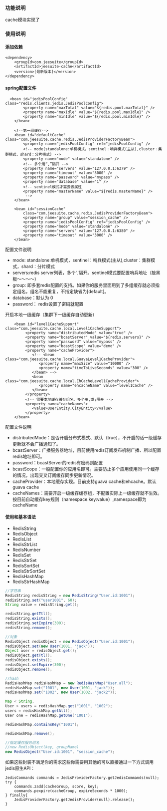 ### 功能说明

cache模块实现了

### 使用说明

#### 添加依赖

```
<dependency>
    <groupId>com.jeesuite</groupId>
    <artifactId>jeesuite-cache</artifactId>
    <version>[最新版本]</version>
</dependency>
```

#### spring配置文件

```
  <bean id="jedisPoolConfig" class="redis.clients.jedis.JedisPoolConfig">
        <property name="maxTotal" value="${redis.pool.maxTotal}" />
        <property name="maxIdle" value="${redis.pool.maxIdle}" />
        <property name="minIdle" value="${redis.pool.minIdle}" />
    </bean>

    <!--第一组缓存-->
    <bean id="defaultCache" class="com.jeesuite.cache.redis.JedisProviderFactoryBean">
        <property name="jedisPoolConfig" ref="jedisPoolConfig" />
        <!-- mode(standalone:单机模式，sentinel：哨兵模式(主从),cluster：集群模式，shard：分片模式) -->
        <property name="mode" value="standalone" />
        <!-- 多个用“,”隔开 -->
        <property name="servers" value="127.0.0.1:6379" />
        <property name="timeout" value="3000" />
        <property name="password" value="mypass" />
        <property name="database" value="1" />
        <!-- sentinel模式才需要该属性
        <property name="masterName" value="${redis.masterName}" />
         -->
    </bean>

    <bean id="sessionCache"
        class="com.jeesuite.cache.redis.JedisProviderFactoryBean">
        <property name="group" value="session_cache" />
        <property name="jedisPoolConfig" ref="jedisPoolConfig" />
        <property name="mode" value="standalone" />
        <property name="servers" value="127.0.0.1:6380" />
        <property name="timeout" value="3000" />
    </bean>
```

配置文件说明

* mode:  standalone:单机模式，sentinel：哨兵模式\(主从\),cluster：集群模式，shard：分片模式
* servers:redis server列表，多个','隔开。sentinel模式要配置哨兵地址（敲黑板～～～～）
* group: 即多套redis配置的支持。如果你的服务里面用到了多组缓存就必须指定组名，组名不能重复，不指定缺省为\[default\]。
* database：默认为 0
* password： redis设置了密码就配置

开启本地一级缓存（集群下一级缓存自动更新）

```
    <bean id="level1CacheSupport" class="com.jeesuite.cache.local.Level1CacheSupport">
         <property name="distributedMode" value="true" />
         <property name="bcastServer" value="${redis.servers}" />
         <property name="password" value="mypass" />
         <property name="bcastScope" value="demo" />
         <property name="cacheProvider">
            <!-- <bean class="com.jeesuite.cache.local.GuavaLevel1CacheProvider">
               <property name="maxSize" value="10000" />
               <property name="timeToLiveSeconds" value="300" />
            </bean> -->
            <bean class="com.jeesuite.cache.local.EhCacheLevel1CacheProvider">
               <property name="ehcacheName" value="level1Cache" />
            </bean>
         </property>
         <!-- 需要本地缓存缓存组名。多个用,或;隔开 -->
         <property name="cacheNames">
            <value>UserEntity,CityEntity</value>
         </property>
    </bean>
```

配置文件说明

* distributedMode：是否开启分布式模式、默认（true），不开启的话一级缓存更新就不会广播通知了。
* bcastServer：广播服务器地址，目前使用redis订阅发布机制广播、所以配置redis地址即可。
* password：bcastServer的redis有密码则配置
* bcastScope：一般配置你的应用名即可。主要防止多个应用使用同一个缓存的情况，出现交叉订阅缓存同步更新情况。
* cacheProvider：本地缓存实现。目前支持guava cache和ehcache。默认guava cache
* cacheNames：需要开启一级缓存缓存组，不配置实际上一级缓存就不生效。按目前自动缓存key规则（namespace.key:value）,namespace即为cacheName

#### 使用和基本语法

* RedisString
* RedisObject
* RedisList
* RedisStrList
* RedisNumber
* RedisSet
* RedisStrSet
* RedisSortSet
* RedisStrSortSet
* RedisHashMap
* RedisStrHashMap

```java
//字符串
RedisString redisString = new RedisString("User.id:1001");
redisString.set("user1001", 60);
String value = redisString.get();

redisString.getTtl();
redisString.exists();
redisString.setExpire(300);
redisString.remove();

//对象
RedisObject redisObject = new RedisObject("User.id:1001");
redisObject.set(new User(1001, "jack"));
Object user = redisObject.get();
redisObject.getTtl();
redisObject.exists();
redisObject.setExpire(300);
redisObject.remove();

//hash 
RedisHashMap redisHashMap = new RedisHashMap("User.all");
redisHashMap.set("1001", new User(1001, "jack"));
redisHashMap.set("1002", new User(1002, "jack2"));

Map < String,
User > users = redisHashMap.get("1001", "1002");
users = redisHashMap.getAll();
User one = redisHashMap.getOne("1001");

redisHashMap.containsKey("1001");

redisHashMap.remove();

//指定缓存服务组名
//new RedisObject(key, groupName)
new RedisObject("User.id:1001", "session_cache");
```

如果这些封装不满足你的需求这些你需要用其他的可以直接通过一下方式调用jedis原生API：

```
JedisCommands commands = JedisProviderFactory.getJedisCommands(null);
try {            
    commands.zadd(cacheGroup, score, key);
    commands.pexpire(cacheGroup, expireSeconds * 1000);
} finally{
    JedisProviderFactory.getJedisProvider(null).release();
}
```



